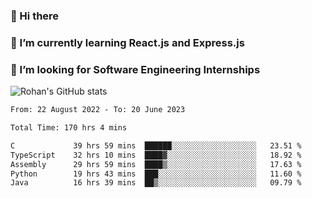 ### 👋 Hi there 

<!--
**rohznmdev/rohznmdev** is a ✨ _special_ ✨ repository because its `README.md` (this file) appears on your GitHub profile.

Here are some ideas to get you started:

- 🔭 I’m currently working on ...
- 🌱 I’m currently learning Ruby and Ruby on Rails
- 👯 I’m looking to collaborate on ...
- 🤔 I’m looking for help with ...
- 💬 Ask me about ...
- 📫 How to reach me: ...
- 😄 Pronouns: ...
- ⚡ Fun fact: ...
-->
### 🌱 I’m currently learning React.js and Express.js
### 🤔 I’m looking for Software Engineering Internships
![Rohan's GitHub stats](https://github-readme-stats.vercel.app/api?username=rohznmdev&theme=dark&show_icons=true)

<!--START_SECTION:waka-->

```txt
From: 22 August 2022 - To: 20 June 2023

Total Time: 170 hrs 4 mins

C             39 hrs 59 mins  ██████░░░░░░░░░░░░░░░░░░░   23.51 %
TypeScript    32 hrs 10 mins  ████▓░░░░░░░░░░░░░░░░░░░░   18.92 %
Assembly      29 hrs 59 mins  ████▒░░░░░░░░░░░░░░░░░░░░   17.63 %
Python        19 hrs 43 mins  ███░░░░░░░░░░░░░░░░░░░░░░   11.60 %
Java          16 hrs 39 mins  ██▒░░░░░░░░░░░░░░░░░░░░░░   09.79 %
```

<!--END_SECTION:waka-->

